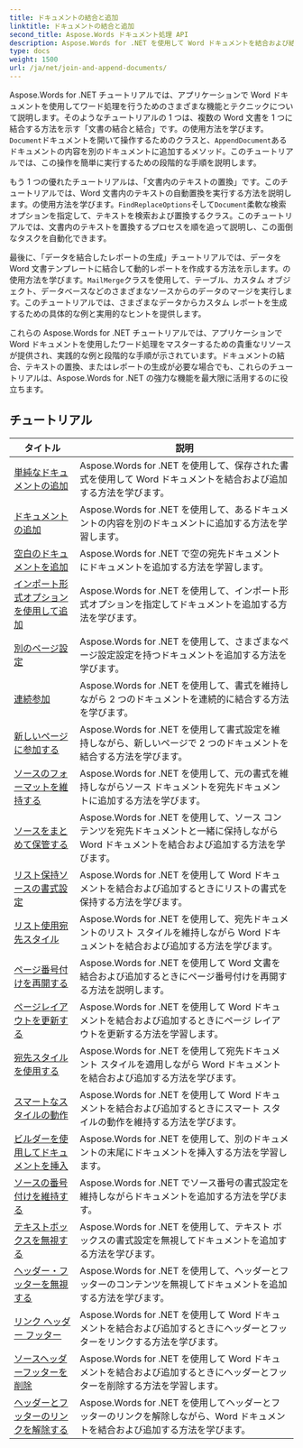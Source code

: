 ```yaml
---
title: ドキュメントの結合と追加
linktitle: ドキュメントの結合と追加
second_title: Aspose.Words ドキュメント処理 API
description: Aspose.Words for .NET を使用して Word ドキュメントを結合および結合する方法を学びます。このチュートリアルでは、複数の Word ファイルを 1 つの文書に結合する手順を説明します。
type: docs
weight: 1500
url: /ja/net/join-and-append-documents/
---
```

 Aspose.Words for .NET チュートリアルでは、アプリケーションで Word ドキュメントを使用してワード処理を行うためのさまざまな機能とテクニックについて説明します。そのようなチュートリアルの 1 つは、複数の Word 文書を 1 つに結合する方法を示す「文書の結合と結合」です。の使用方法を学びます。`Document`ドキュメントを開いて操作するためのクラスと、`AppendDocument`あるドキュメントの内容を別のドキュメントに追加するメソッド。このチュートリアルでは、この操作を簡単に実行するための段階的な手順を説明します。

もう 1 つの優れたチュートリアルは、「文書内のテキストの置換」です。このチュートリアルでは、Word 文書内のテキストの自動置換を実行する方法を説明します。の使用方法を学びます。`FindReplaceOptions`そして`Document`柔軟な検索オプションを指定して、テキストを検索および置換するクラス。このチュートリアルでは、文書内のテキストを置換するプロセスを順を追って説明し、この面倒なタスクを自動化できます。

最後に、「データを結合したレポートの生成」チュートリアルでは、データを Word 文書テンプレートに結合して動的レポートを作成する方法を示します。の使用方法を学びます。`MailMerge`クラスを使用して、テーブル、カスタム オブジェクト、データベースなどのさまざまなソースからのデータのマージを実行します。このチュートリアルでは、さまざまなデータからカスタム レポートを生成するための具体的な例と実用的なヒントを提供します。

これらの Aspose.Words for .NET チュートリアルでは、アプリケーションで Word ドキュメントを使用したワード処理をマスターするための貴重なリソースが提供され、実践的な例と段階的な手順が示されています。ドキュメントの結合、テキストの置換、またはレポートの生成が必要な場合でも、これらのチュートリアルは、Aspose.Words for .NET の強力な機能を最大限に活用するのに役立ちます。

 ## チュートリアル
| タイトル | 説明 |
| --- | --- |
| [単純なドキュメントの追加](./simple-append-document/) | Aspose.Words for .NET を使用して、保存された書式を使用して Word ドキュメントを結合および追加する方法を学びます。 |
| [ドキュメントの追加](./append-document/) | Aspose.Words for .NET を使用して、あるドキュメントの内容を別のドキュメントに追加する方法を学習します。 |
| [空白のドキュメントを追加](./append-document-to-blank/) | Aspose.Words for .NET で空の宛先ドキュメントにドキュメントを追加する方法を学習します。 |
| [インポート形式オプションを使用して追加](./append-with-import-format-options/) | Aspose.Words for .NET を使用して、インポート形式オプションを指定してドキュメントを追加する方法を学びます。 |
| [別のページ設定](./different-page-setup/) | Aspose.Words for .NET を使用して、さまざまなページ設定設定を持つドキュメントを追加する方法を学びます。 |
| [連続参加](./join-continuous/) | Aspose.Words for .NET を使用して、書式を維持しながら 2 つのドキュメントを連続的に結合する方法を学びます。 |
| [新しいページに参加する](./join-new-page/) | Aspose.Words for .NET を使用して書式設定を維持しながら、新しいページで 2 つのドキュメントを結合する方法を学びます。 |
| [ソースのフォーマットを維持する](./keep-source-formatting/) | Aspose.Words for .NET を使用して、元の書式を維持しながらソース ドキュメントを宛先ドキュメントに追加する方法を学びます。 |
| [ソースをまとめて保管する](./keep-source-together/) | Aspose.Words for .NET を使用して、ソース コンテンツを宛先ドキュメントと一緒に保持しながら Word ドキュメントを結合および追加する方法を学びます。 |
| [リスト保持ソースの書式設定](./list-keep-source-formatting/) | Aspose.Words for .NET を使用して Word ドキュメントを結合および追加するときにリストの書式を保持する方法を学びます。 |
| [リスト使用宛先スタイル](./list-use-destination-styles/) | Aspose.Words for .NET を使用して、宛先ドキュメントのリスト スタイルを維持しながら Word ドキュメントを結合および追加する方法を学びます。 |
| [ページ番号付けを再開する](./restart-page-numbering/) | Aspose.Words for .NET を使用して Word 文書を結合および追加するときにページ番号付けを再開する方法を説明します。 |
| [ページレイアウトを更新する](./update-page-layout/) | Aspose.Words for .NET を使用して Word ドキュメントを結合および追加するときにページ レイアウトを更新する方法を学習します。 |
| [宛先スタイルを使用する](./use-destination-styles/) | Aspose.Words for .NET を使用して宛先ドキュメント スタイルを適用しながら Word ドキュメントを結合および追加する方法を学びます。 |
| [スマートなスタイルの動作](./smart-style-behavior/) | Aspose.Words for .NET を使用して Word ドキュメントを結合および追加するときにスマート スタイルの動作を維持する方法を学びます。 |
| [ビルダーを使用してドキュメントを挿入](./insert-document-with-builder/) | Aspose.Words for .NET を使用して、別のドキュメントの末尾にドキュメントを挿入する方法を学習します。 |
| [ソースの番号付けを維持する](./keep-source-numbering/) | Aspose.Words for .NET でソース番号の書式設定を維持しながらドキュメントを追加する方法を学びます。 |
| [テキストボックスを無視する](./ignore-text-boxes/) | Aspose.Words for .NET を使用して、テキスト ボックスの書式設定を無視してドキュメントを追加する方法を学びます。 |
| [ヘッダー・フッターを無視する](./ignore-header-footer/) | Aspose.Words for .NET を使用して、ヘッダーとフッターのコンテンツを無視してドキュメントを追加する方法を学びます。 |
| [リンク ヘッダー フッター](./link-headers-footers/) | Aspose.Words for .NET を使用して Word ドキュメントを結合および追加するときにヘッダーとフッターをリンクする方法を学びます。 |
| [ソースヘッダーフッターを削除](./remove-source-headers-footers/) | Aspose.Words for .NET を使用して Word ドキュメントを結合および追加するときにヘッダーとフッターを削除する方法を学習します。 |
| [ヘッダーとフッターのリンクを解除する](./unlink-headers-footers/) | Aspose.Words for .NET を使用してヘッダーとフッターのリンクを解除しながら、Word ドキュメントを結合および追加する方法を学びます。 |